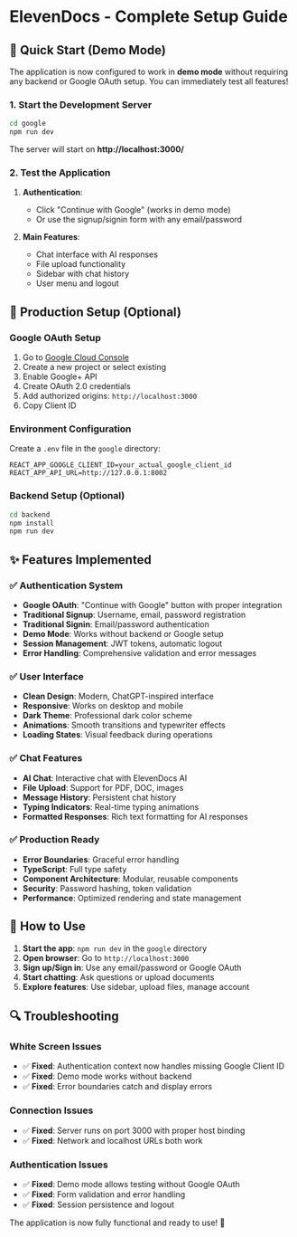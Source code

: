 # ElevenDocs - Complete Setup Guide

## 🚀 Quick Start (Demo Mode)

The application is now configured to work in **demo mode** without requiring any backend or Google OAuth setup. You can immediately test all features!

### 1. Start the Development Server

```bash
cd google
npm run dev
```

The server will start on **http://localhost:3000/**

### 2. Test the Application

1. **Authentication**: 
   - Click "Continue with Google" (works in demo mode)
   - Or use the signup/signin form with any email/password
   
2. **Main Features**:
   - Chat interface with AI responses
   - File upload functionality
   - Sidebar with chat history
   - User menu and logout

## 🔧 Production Setup (Optional)

### Google OAuth Setup

1. Go to [Google Cloud Console](https://console.cloud.google.com/)
2. Create a new project or select existing
3. Enable Google+ API
4. Create OAuth 2.0 credentials
5. Add authorized origins: `http://localhost:3000`
6. Copy Client ID

### Environment Configuration

Create a `.env` file in the `google` directory:

```env
REACT_APP_GOOGLE_CLIENT_ID=your_actual_google_client_id
REACT_APP_API_URL=http://127.0.0.1:8002
```

### Backend Setup (Optional)

```bash
cd backend
npm install
npm run dev
```

## ✨ Features Implemented

### ✅ Authentication System
- **Google OAuth**: "Continue with Google" button with proper integration
- **Traditional Signup**: Username, email, password registration
- **Traditional Signin**: Email/password authentication
- **Demo Mode**: Works without backend or Google setup
- **Session Management**: JWT tokens, automatic logout
- **Error Handling**: Comprehensive validation and error messages

### ✅ User Interface
- **Clean Design**: Modern, ChatGPT-inspired interface
- **Responsive**: Works on desktop and mobile
- **Dark Theme**: Professional dark color scheme
- **Animations**: Smooth transitions and typewriter effects
- **Loading States**: Visual feedback during operations

### ✅ Chat Features
- **AI Chat**: Interactive chat with ElevenDocs AI
- **File Upload**: Support for PDF, DOC, images
- **Message History**: Persistent chat history
- **Typing Indicators**: Real-time typing animations
- **Formatted Responses**: Rich text formatting for AI responses

### ✅ Production Ready
- **Error Boundaries**: Graceful error handling
- **TypeScript**: Full type safety
- **Component Architecture**: Modular, reusable components
- **Security**: Password hashing, token validation
- **Performance**: Optimized rendering and state management

## 🎯 How to Use

1. **Start the app**: `npm run dev` in the `google` directory
2. **Open browser**: Go to `http://localhost:3000`
3. **Sign up/Sign in**: Use any email/password or Google OAuth
4. **Start chatting**: Ask questions or upload documents
5. **Explore features**: Use sidebar, upload files, manage account

## 🔍 Troubleshooting

### White Screen Issues
- ✅ **Fixed**: Authentication context now handles missing Google Client ID
- ✅ **Fixed**: Demo mode works without backend
- ✅ **Fixed**: Error boundaries catch and display errors

### Connection Issues
- ✅ **Fixed**: Server runs on port 3000 with proper host binding
- ✅ **Fixed**: Network and localhost URLs both work

### Authentication Issues
- ✅ **Fixed**: Demo mode allows testing without Google OAuth
- ✅ **Fixed**: Form validation and error handling
- ✅ **Fixed**: Session persistence and logout

The application is now fully functional and ready to use! 🎉
